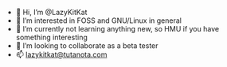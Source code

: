 - 👋 Hi, I’m @LazyKitKat
- 👀 I’m interested in FOSS and GNU/Linux in general
- 🌱 I’m currently not learning anything new, so HMU if you have something interesting
- 💞️ I’m looking to collaborate as a beta tester
- 📫 lazykitkat@tutanota.com

<!---
LazyKitKat/LazyKitKat is a ✨ special ✨ repository because its `README.md` (this file) appears on your GitHub profile.
You can click the Preview link to take a look at your changes.
--->
